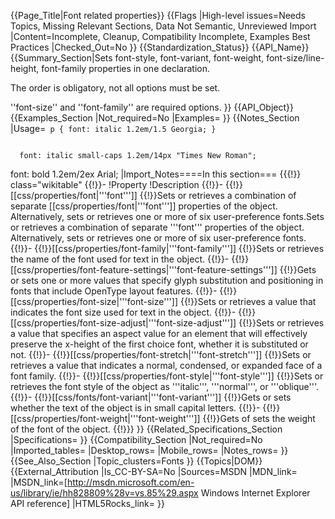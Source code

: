 {{Page_Title|Font related properties}}
{{Flags
|High-level issues=Needs Topics, Missing Relevant Sections, Data Not Semantic, Unreviewed Import
|Content=Incomplete, Cleanup, Compatibility Incomplete, Examples Best Practices
|Checked_Out=No
}}
{{Standardization_Status}}
{{API_Name}}
{{Summary_Section|Sets font-style, font-variant, font-weight, font-size/line-height, font-family properties in one declaration. 

The order is obligatory, not all options must be set.

''font-size'' and ''font-family'' are required options.
}}
{{API_Object}}
{{Examples_Section
|Not_required=No
|Examples=
}}
{{Notes_Section
|Usage=<code>
  p {
  font: italic 1.2em/1.5 Georgia;
  }
</code>

<code>
  font: italic small-caps 1.2em/14px "Times New Roman";</code>

  font: bold 1.2em/2ex Arial;
|Import_Notes====In this section===
{{{!}} class="wikitable"
{{!}}-
!Property
!Description
{{!}}-
{{!}}[[css/properties/font|'''font''']]
{{!}}Sets or retrieves a combination of separate [[css/properties/font|'''font''']] properties of the object. Alternatively, sets or retrieves one or more of six user-preference fonts.Sets or retrieves a combination of separate '''font''' properties of the object. Alternatively, sets or retrieves one or more of six user-preference fonts.
{{!}}-
{{!}}[[css/properties/font-family|'''font-family''']]
{{!}}Sets or retrieves  the name of the font used for text in the object.
{{!}}-
{{!}}[[css/properties/font-feature-settings|'''font-feature-settings''']]
{{!}}Gets or sets one or more values that specify glyph substitution and positioning in fonts that include OpenType layout features.
{{!}}-
{{!}}[[css/properties/font-size|'''font-size''']]
{{!}}Sets or retrieves  a value that indicates the font size used for text in the object.
{{!}}-
{{!}}[[css/properties/font-size-adjust|'''font-size-adjust''']]
{{!}}Sets or retrieves a value that specifies an aspect value for an element that will effectively preserve the x-height of the first choice font, whether it is substituted or not.
{{!}}-
{{!}}[[css/properties/font-stretch|'''font-stretch''']]
{{!}}Sets or retrieves a value that indicates a normal, condensed, or expanded face of a font family.
{{!}}-
{{!}}[[css/properties/font-style|'''font-style''']]
{{!}}Sets or retrieves  the font style of the object as '''italic''', '''normal''', or '''oblique'''.
{{!}}-
{{!}}[[css/fonts/font-variant|'''font-variant''']]
{{!}}Gets or sets  whether the text of the object is in small capital letters.
{{!}}-
{{!}}[[css/properties/font-weight|'''font-weight''']]
{{!}}Gets of sets  the weight of the font of the object.
{{!}}}
}}
{{Related_Specifications_Section
|Specifications=
}}
{{Compatibility_Section
|Not_required=No
|Imported_tables=
|Desktop_rows=
|Mobile_rows=
|Notes_rows=
}}
{{See_Also_Section
|Topic_clusters=Fonts
}}
{{Topics|DOM}}
{{External_Attribution
|Is_CC-BY-SA=No
|Sources=MSDN
|MDN_link=
|MSDN_link=[http://msdn.microsoft.com/en-us/library/ie/hh828809%28v=vs.85%29.aspx Windows Internet Explorer API reference]
|HTML5Rocks_link=
}}